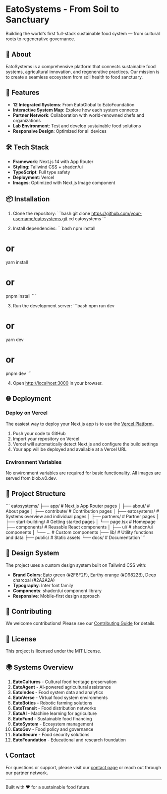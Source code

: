 # EatoSystems - From Soil to Sanctuary

Building the world's first full-stack sustainable food system — from cultural roots to regenerative governance.

## 🌱 About

EatoSystems is a comprehensive platform that connects sustainable food systems, agricultural innovation, and regenerative practices. Our mission is to create a seamless ecosystem from soil health to food sanctuary.

## 🚀 Features

- **12 Integrated Systems**: From EatoGlobal to EatoFoundation
- **Interactive System Map**: Explore how each system connects
- **Partner Network**: Collaboration with world-renowned chefs and organizations
- **Lab Environment**: Test and develop sustainable food solutions
- **Responsive Design**: Optimized for all devices

## 🛠 Tech Stack

- **Framework**: Next.js 14 with App Router
- **Styling**: Tailwind CSS + shadcn/ui
- **TypeScript**: Full type safety
- **Deployment**: Vercel
- **Images**: Optimized with Next.js Image component

## 📦 Installation

1. Clone the repository:
\`\`\`bash
git clone https://github.com/your-username/eatosystems.git
cd eatosystems
\`\`\`

2. Install dependencies:
\`\`\`bash
npm install
# or
yarn install
# or
pnpm install
\`\`\`

3. Run the development server:
\`\`\`bash
npm run dev
# or
yarn dev
# or
pnpm dev
\`\`\`

4. Open [http://localhost:3000](http://localhost:3000) in your browser.

## 🌐 Deployment

### Deploy on Vercel

The easiest way to deploy your Next.js app is to use the [Vercel Platform](https://vercel.com/new).

1. Push your code to GitHub
2. Import your repository on Vercel
3. Vercel will automatically detect Next.js and configure the build settings
4. Your app will be deployed and available at a Vercel URL

### Environment Variables

No environment variables are required for basic functionality. All images are served from blob.v0.dev.

## 📁 Project Structure

\`\`\`
eatosystems/
├── app/                    # Next.js App Router pages
│   ├── about/             # About page
│   ├── contribute/        # Contribution pages
│   ├── eatosystems/       # Systems overview and individual pages
│   ├── partners/          # Partner pages
│   ├── start-building/    # Getting started pages
│   └── page.tsx           # Homepage
├── components/            # Reusable React components
│   ├── ui/               # shadcn/ui components
│   └── ...               # Custom components
├── lib/                  # Utility functions and data
├── public/               # Static assets
└── docs/                 # Documentation
\`\`\`

## 🎨 Design System

The project uses a custom design system built on Tailwind CSS with:

- **Brand Colors**: Eato green (#2F8F2F), Earthy orange (#D9822B), Deep charcoal (#2A2A2A)
- **Typography**: Inter font family
- **Components**: shadcn/ui component library
- **Responsive**: Mobile-first design approach

## 🤝 Contributing

We welcome contributions! Please see our [Contributing Guide](./app/contribute/page.tsx) for details.

## 📄 License

This project is licensed under the MIT License.

## 🌍 Systems Overview

1. **EatoCultures** - Cultural food heritage preservation
2. **EatoAgent** - AI-powered agricultural assistance
3. **EatoIndex** - Food system data and analytics
4. **EatoVerse** - Virtual food system environments
5. **EatoBotics** - Robotic farming solutions
6. **EatoTransit** - Food distribution networks
7. **EatoAI** - Machine learning for agriculture
8. **EatoFund** - Sustainable food financing
9. **EatoSystem** - Ecosystem management
10. **EatoGov** - Food policy and governance
11. **EatoSecure** - Food security solutions
12. **EatoFoundation** - Educational and research foundation

## 📞 Contact

For questions or support, please visit our [contact page](./components/contact-section.tsx) or reach out through our partner network.

---

Built with ❤️ for a sustainable food future.
